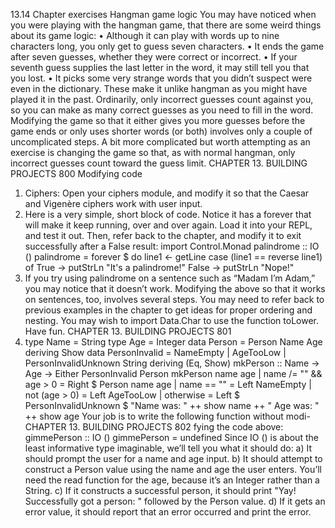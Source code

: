 13.14 Chapter exercises
Hangman game logic
You may have noticed when you were playing with the hangman game, that there are some weird things about its game
logic:
• Although it can play with words up to nine characters
long, you only get to guess seven characters.
• It ends the game after seven guesses, whether they were
correct or incorrect.
• If your seventh guess supplies the last letter in the word,
it may still tell you that you lost.
• It picks some very strange words that you didn’t suspect
were even in the dictionary.
These make it unlike hangman as you might have played it
in the past. Ordinarily, only incorrect guesses count against
you, so you can make as many correct guesses as you need to
fill in the word. Modifying the game so that it either gives you
more guesses before the game ends or only uses shorter words
(or both) involves only a couple of uncomplicated steps.
A bit more complicated but worth attempting as an exercise
is changing the game so that, as with normal hangman, only
incorrect guesses count toward the guess limit.
CHAPTER 13. BUILDING PROJECTS 800
Modifying code
1. Ciphers: Open your ciphers module, and modify it so
that the Caesar and Vigenère ciphers work with user input.
2. Here is a very simple, short block of code. Notice it has
a forever that will make it keep running, over and over
again. Load it into your REPL, and test it out. Then, refer
back to the chapter, and modify it to exit successfully
after a False result:
import Control.Monad
palindrome :: IO ()
palindrome = forever $ do
line1 <- getLine
case (line1 == reverse line1) of
True -> putStrLn "It's a palindrome!"
False -> putStrLn "Nope!"
3. If you try using palindrome on a sentence such as “Madam
I’m Adam,” you may notice that it doesn’t work. Modifying the above so that it works on sentences, too, involves
several steps. You may need to refer back to previous
examples in the chapter to get ideas for proper ordering
and nesting. You may wish to import Data.Char to use the
function toLower. Have fun.
CHAPTER 13. BUILDING PROJECTS 801
4. type Name = String
type Age = Integer
data Person = Person Name Age deriving Show
data PersonInvalid =
NameEmpty
| AgeTooLow
| PersonInvalidUnknown String
deriving (Eq, Show)
mkPerson :: Name
-> Age
-> Either PersonInvalid Person
mkPerson name age
| name /= "" && age > 0 =
Right $ Person name age
| name == "" = Left NameEmpty
| not (age > 0) = Left AgeTooLow
| otherwise =
Left $ PersonInvalidUnknown $
"Name was: " ++ show name ++
" Age was: " ++ show age
Your job is to write the following function without modi-
CHAPTER 13. BUILDING PROJECTS 802
fying the code above:
gimmePerson :: IO ()
gimmePerson = undefined
Since IO () is about the least informative type imaginable,
we’ll tell you what it should do:
a) It should prompt the user for a name and age input.
b) It should attempt to construct a Person value using the
name and age the user enters. You’ll need the read
function for the age, because it’s an Integer rather
than a String.
c) If it constructs a successful person, it should print
"Yay! Successfully got a person: " followed by the Person
value.
d) If it gets an error value, it should report that an error
occurred and print the error.